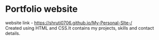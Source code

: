 # Portfolio website
website link - https://shruti0706.github.io/My-Personal-SIte-/ <br /> 
Created using HTML and CSS.It contains my projects, skills and contact details. 
